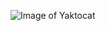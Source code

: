 ![Image of Yaktocat](http://cdn.sabay.com/cdn/media.sabay.com/media/sabay-news/Sport-News/Local-Sports/Kun-Khmer-Boxing/Rith-Sastravuth/5ce379f4420a8_1558411740.jpg)
